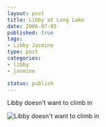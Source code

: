 ```yaml
--- 
layout: post
title: Libby at Long Lake
date: 2006-07-05
published: true
tags: 
- Libby Jasmine
type: post
categories:
- libby
- jasmine

status: publish
---
```

Libby doesn't want to climb in 

![Libby doesn't want to climb in](http://media.eick.us/2010/08/IMG_2500.jpg)